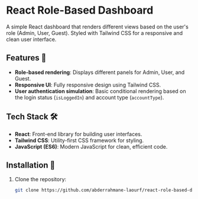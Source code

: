 # React Role-Based Dashboard

A simple React dashboard that renders different views based on the user's role (Admin, User, Guest). Styled with Tailwind CSS for a responsive and clean user interface.


## Features 🚀
- **Role-based rendering**: Displays different panels for Admin, User, and Guest.
- **Responsive UI**: Fully responsive design using Tailwind CSS.
- **User authentication simulation**: Basic conditional rendering based on the login status (`isLoggedIn`) and account type (`accountType`).

## Tech Stack 🛠️
- **React**: Front-end library for building user interfaces.
- **Tailwind CSS**: Utility-first CSS framework for styling.
- **JavaScript (ES6)**: Modern JavaScript for clean, efficient code.

## Installation 🔧

1. Clone the repository:
   ```bash
   git clone https://github.com/abderrahmane-laourf/react-role-based-dashboard.git
